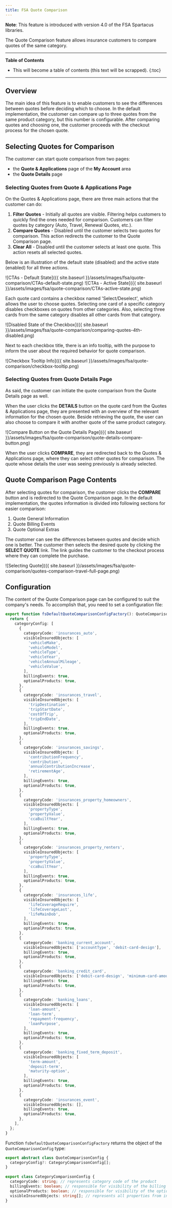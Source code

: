 ```yaml
---
title: FSA Quote Comparison
---
```


**Note**: This feature is introduced with version 4.0 of the FSA Spartacus libraries.

The Quote Comparison feature allows insurance customers to compare quotes of the same category. 

***

**Table of Contents**

- This will become a table of contents (this text will be scrapped).
{:toc}

***

## Overview

The main idea of this feature is to enable customers to see the differences between quotes before deciding which to choose. 
In the default implementation, the customer can compare up to three quotes from the same product category, but this number is configurable. 
After comparing quotes and choosing one, the customer proceeds with the checkout process for the chosen quote.

## Selecting Quotes for Comparison

The customer can start quote comparison from two pages:
- the **Quote & Applications** page of the **My Account** area
- the **Quote Details** page

### Selecting Quotes from Quote & Applications Page

On the Quotes & Applications page, there are three main actions that the customer can do: 

1. **Filter Quotes** - Initially all quotes are visible. Filtering helps customers to quickly find the ones needed for comparison. Customers can filter quotes by category (Auto, Travel, Renewal Quotes, etc.).
2. **Compare Quotes** - Disabled until the customer selects two quotes for comparison. This action redirects the customer to the Quote Comparison page.
3. **Clear All** - Disabled until the customer selects at least one quote. This action resets all selected quotes.

Below is an illustration of the default state (disabled) and the active state (enabled) for all three actions.

![CTAs - Default State]({{ site.baseurl }}/assets/images/fsa/quote-comparison/CTAs-default-state.png)
![CTAs - Active State]({{ site.baseurl }}/assets/images/fsa/quote-comparison/CTAs-active-state.png)

Each quote card contains a checkbox named 'Select/Deselect', which allows the user to choose quotes. 
Selecting one card of a specific category disables checkboxes on quotes from other categories. 
Also, selecting three cards from the same category disables all other cards from that category.

![Disabled State of the Checkbox]({{ site.baseurl }}/assets/images/fsa/quote-comparison/comparing-quotes-4th-disabled.png)

Next to each checkbox title, there is an info tooltip, with the purpose to inform the user about the required behavior for quote comparison.

![Checkbox Tooltip Info]({{ site.baseurl }}/assets/images/fsa/quote-comparison/checkbox-tooltip.png)

### Selecting Quotes from Quote Details Page

As said, the customer can initiate the quote comparison from the Quote Details page as well.

When the user clicks the **DETAILS** button on the quote card from the Quotes & Applications page, they are presented with an overview of the relevant information for the chosen quote. 
Beside retrieving the quote, the user can also choose to compare it with another quote of the same product category. 

![Compare Button on the Quote Details Page]({{ site.baseurl }}/assets/images/fsa/quote-comparison/quote-details-compare-button.png)

When the user clicks **COMPARE**, they are redirected back to the Quotes & Applications page, where they can select other quotes for comparison. 
The quote whose details the user was seeing previously is already selected. 

## Quote Comparison Page Contents

After selecting quotes for comparison, the customer clicks the **COMPARE** button and is redirected to the Quote Comparison page. 
In the default implementation, the quotes information is divided into following sections for easier comparison:

1. Quote General Information
2. Quote Billing Events
3. Quote Optional Extras

The customer can see the differences between quotes and decide which one is better. 
The customer then selects the desired quote by clicking the **SELECT QUOTE** link. 
The link guides the customer to the checkout process where they can complete the purchase.

![Selecting Quote]({{ site.baseurl }}/assets/images/fsa/quote-comparison/quotes-comparison-travel-full-page.png)


## Configuration

The content of the Quote Comparison page can be configured to suit the company's needs. 
To accomplish that, you need to set a configuration file:

```ts
export function fsDefaultQuoteComparisonConfigFactory(): QuoteComparisonConfig {
  return {
    categoryConfig: [
      {
        categoryCode: 'insurances_auto',
        visibleInsuredObjects: [
          'vehicleMake',
          'vehicleModel',
          'vehicleType',
          'vehicleYear',
          'vehicleAnnualMileage',
          'vehicleValue',
        ],
        billingEvents: true,
        optionalProducts: true,
      },
      {
        categoryCode: 'insurances_travel',
        visibleInsuredObjects: [
          'tripDestination',
          'tripStartDate',
          'costOfTrip',
          'tripEndDate',
        ],
        billingEvents: true,
        optionalProducts: true,
      },
      {
        categoryCode: 'insurances_savings',
        visibleInsuredObjects: [
          'contributionFrequency',
          'contribution',
          'annualContributionIncrease',
          'retirementAge',
        ],
        billingEvents: true,
        optionalProducts: true,
      },
      {
        categoryCode: 'insurances_property_homeowners',
        visibleInsuredObjects: [
          'propertyType',
          'propertyValue',
          'ccaBuiltYear',
        ],
        billingEvents: true,
        optionalProducts: true,
      },
      {
        categoryCode: 'insurances_property_renters',
        visibleInsuredObjects: [
          'propertyType',
          'propertyValue',
          'ccaBuiltYear',
        ],
        billingEvents: true,
        optionalProducts: true,
      },
      {
        categoryCode: 'insurances_life',
        visibleInsuredObjects: [
          'lifeCoverageRequire',
          'lifeCoverageLast',
          'lifeMainDob',
        ],
        billingEvents: true,
        optionalProducts: true,
      },
      {
        categoryCode: 'banking_current_account',
        visibleInsuredObjects: ['accountType', 'debit-card-design'],
        billingEvents: true,
        optionalProducts: true,
      },
      {
        categoryCode: 'banking_credit_card',
        visibleInsuredObjects: ['debit-card-design', 'minimum-card-amount'],
        billingEvents: true,
        optionalProducts: true,
      },
      {
        categoryCode: 'banking_loans',
        visibleInsuredObjects: [
          'loan-amount',
          'loan-term',
          'repayment-frequency',
          'loanPurpose',
        ],
        billingEvents: true,
        optionalProducts: true,
      },
      {
        categoryCode: 'banking_fixed_term_deposit',
        visibleInsuredObjects: [
          'term-amount',
          'deposit-term',
          'maturity-option',
        ],
        billingEvents: true,
        optionalProducts: true,
      },
      {
        categoryCode: 'insurances_event',
        visibleInsuredObjects: [],
        billingEvents: true,
        optionalProducts: true,
      },
    ],
  };
}
```

Function `fsDefaultQuoteComparisonConfigFactory` returns the object of the `QuoteComparisonConfig` type:

```typescript
export abstract class QuoteComparisonConfig {
  categoryConfig?: CategoryComparisonConfig[];
}
 
export class CategoryComparisonConfig {
  categoryCode: string; // represents category code of the product
  billingEvents: boolean; // responsible for visibility of the billing events accordion on the quote comparison page
  optionalProducts: boolean; // responsible for visibility of the optional products accordion on the quote comparison page
  visibleInsuredObjects: string[]; // represents all properties from insured objects displayed in the General Information accordion on the quote comparison page
}
```

